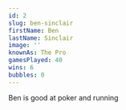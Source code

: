 ```yaml
---
id: 2
slug: ben-sinclair
firstName: Ben
lastName: Sinclair
image: ''
knownAs: The Pro
gamesPlayed: 40
wins: 6
bubbles: 0
---
```


Ben is good at poker and running
